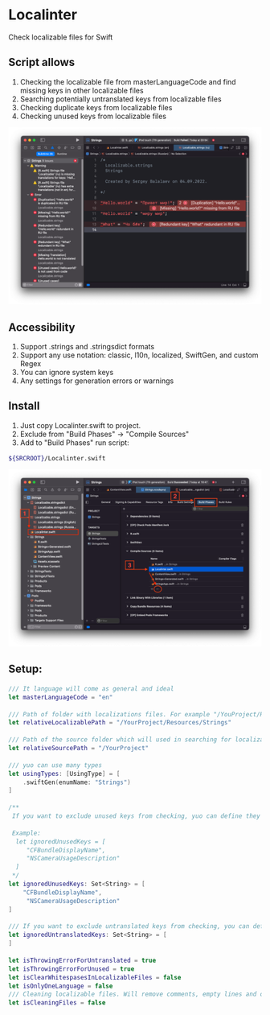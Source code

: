 # Localinter

Check localizable files for Swift

## Script allows

 1. Checking the localizable file from masterLanguageCode and find missing keys in other localizable files
 2. Searching potentially untranslated keys from localizable files
 3. Checking duplicate keys from localizable files
 4. Checking unused keys from localizable files

![](Screens/3.png)

## Accessibility

1. Support .strings and .stringsdict formats
2. Support any use notation: classic, l10n, localized, SwiftGen, and custom Regex
3. You can ignore system keys
4. Any settings for generation errors or warnings

## Install

1. Just copy Localinter.swift to project.
2. Exclude from "Build Phases" -> "Compile Sources"
3. Add to "Build Phases" run script:
```bash
${SRCROOT}/Localinter.swift
```
![](Screens/1.png)

## Setup:

```swift
/// It language will come as general and ideal
let masterLanguageCode = "en"

/// Path of folder with localizations files. For example "/YouProject/Resources/Languages"
let relativeLocalizablePath = "/YourProject/Resources/Strings"

/// Path of the source folder which will used in searching for localization keys you actually use in your project. For Example "/YouProject/Source"
let relativeSourcePath = "/YourProject"

/// yuo can use many types
let usingTypes: [UsingType] = [
    .swiftGen(enumName: "Strings")
]

/**
 If you want to exclude unused keys from checking, yuo can define they this

 Example:
  let ignoredUnusedKeys = [
     "CFBundleDisplayName",
     "NSCameraUsageDescription"
  ]
 */
let ignoredUnusedKeys: Set<String> = [
	"CFBundleDisplayName",
     "NSCameraUsageDescription"
]

/// If you want to exclude untranslated keys from checking, you can define they this
let ignoredUntranslatedKeys: Set<String> = [
]

let isThrowingErrorForUntranslated = true
let isThrowingErrorForUnused = true
let isClearWhitespasesInLocalizableFiles = false
let isOnlyOneLanguage = false
/// Cleaning localizable files. Will remove comments, empty lines and order your keys by alphabetical.
let isCleaningFiles = false
```
